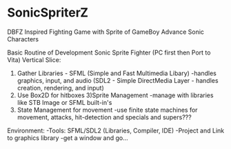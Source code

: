 # SonicSpriterZ
 DBFZ Inspired Fighting Game with Sprite of GameBoy Advance Sonic Characters

Basic Routine of Development
Sonic Sprite Fighter (PC first then Port to Vita)
Vertical Slice:
1) Gather Libraries - SFML (Simple and Fast Multimedia Libary)
	-handles graphics, input, and audio
	(SDL2 - Simple DirectMedia Layer - handles creation, rendering, and input)
2) Use Box2D for hitboxes
3)Sprite Management
	-manage with libraries like STB Image or SFML built-in's
4) State Management for movement
	-use finite state machines for movement, attacks, hit-detection and specials and supers???

Environment:
-Tools: SFML/SDL2 (Libraries, Compiler, IDE)
-Project and Link to graphics library
-get a window and go...

